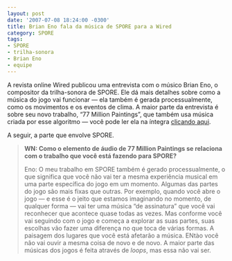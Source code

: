 ```yaml
---
layout: post
date: '2007-07-08 18:24:00 -0300'
title: Brian Eno fala da música de SPORE para a Wired
category: SPORE
tags:
- SPORE
- trilha-sonora
- Brian Eno
- equipe
---
```

A revista online Wired publicou uma entrevista com o músico Brian Eno, o compositor da trilha-sonora de SPORE. Ele dá mais detalhes sobre como a música do jogo vai funcionar — ela também é gerada processualmente, como os movimentos e os eventos de clima. A maior parte da entrevista é sobre seu novo trabalho, “77 Million Paintings”, que também usa música criada por esse algoritmo — você pode ler ela na íntegra [clicando aqui](http://www.wired.com/culture/art/news/2007/07/eno_qa).

A seguir, a parte que envolve SPORE.

> **WN: Como o elemento de áudio de 77 Million Paintings se relaciona com o trabalho que você está fazendo para SPORE?**
>
> Eno: O meu trabalho em SPORE também é gerado processualmente, o que significa que você não vai ter a mesma experiência musical em uma parte específica do jogo em um momento. Algumas das partes do jogo são mais fixas que outras. Por exemplo, quando você abre o jogo — e esse é o jeito que estamos imaginando no momento, de qualquer forma — vai ter uma música “de assinatura” que você vai reconhecer que acontece quase todas as vezes. Mas conforme você vai seguindo com o jogo e começa a explorar as suas partes, suas escolhas vão fazer uma diferença no que toca de várias formas. A paisagem dos lugares que você está afetarão a música. ENtào você não vai ouvir a mesma coisa de novo e de novo. A maior parte das músicas dos jogos é feita através de _loops_, mas essa não vai ser.
